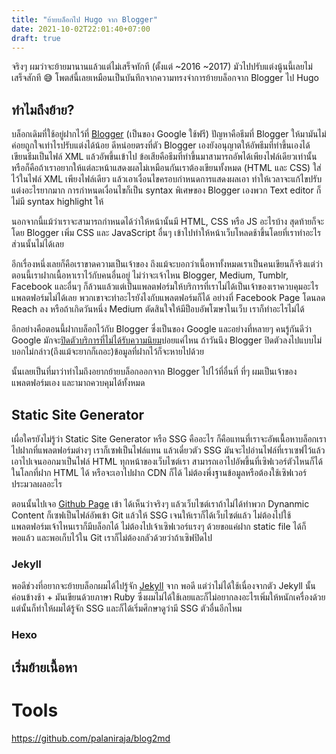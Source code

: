 ```yaml
---
title: "ย้ายบล็อกไป Hugo จาก Blogger"
date: 2021-10-02T22:01:40+07:00
draft: true
---
```


จริงๆ ผมว่าจะย้ายมานานแล้วแต่ไม่เสร็จทักที (ตั้งแต่ ~2016 ~2017) มัวไปปรับแต่งนู้นนี้เลยไม่เสร็จสักที 😅 โพตส์นี้เลยเหมือนเป็นบันทึกจากความทรงจำการย้ายบล็อกจาก Blogger ไป Hugo

## ทำไมถึงย้าย?

บล็อกเดิมที่ใช้อยู่ฝากไว้ที่ [Blogger](https://www.blogger.com) (เป็นของ Google ใช้ฟรี) ปัญหาคือธีมที่ Blogger ให้มามันไม่ค่อยถูกใจเท่าไรปรับแต่งได้น้อย ดีหน่อยตรงที่ตัว Blogger เองยังอนุญาตให้อัพธีมที่ทำขึ้นเองได้ เขียนธีมเป็นไฟล์ XML แล้วอัพขึ้นเข้าไป ข้อเสียคือธีมที่ทำขึ้นมาสามารถอัพได้เพียงไฟล์เดียวเท่านั้น หรือก็คือถ้าเราอยากให้แต่ละหน้าแสดงผลไม่เหมือนกันเราต้องเขียนทั้งหมด (HTML และ CSS) ใส่ไว้ในไฟล์ XML เพียงไฟล์เดียว แล้วเอาเงื่อนไขครอบกำหนดการแสดงผลเอา ทำให้เวลาจะแก้ไขปรับแต่งอะไรยากมาก การกำหนดเงื่อนไขก็เป็น syntax พิเศษของ Blogger เองพวก Text editor ก็ไม่มี syntax highlight ให้ 

นอกจากนี้แม้ว่าเราจะสามารถกำหนดได้ว่าให้หน้านั้นมี HTML, CSS หรือ JS อะไรบ้าง สุดท้ายก็จะโดย Blogger เพิ่ม CSS และ JavaScript อื่นๆ เข้าไปทำให้หน้าเว็บโหลดช้าขึ้นโดยที่เราทำอะไรส่วนนั้นไม่ได้เลย

อีกเรื่องหนึ่งเลยก็คือเราขาดความเป็นเจ้าของ ถึงแม้จะบอกว่าเนื้อหาทั้งหมดเราเป็นคนเขียนก็จริงแต่ว่าตอนนี้เราฝากเนื้อหาเราไว้กับคนอื่นอยู่ ไม่ว่าจะเจ้าไหน Blogger, Medium, Tumblr, Facebook และอื่นๆ ก็ล้วนแล้วแต่เป็นแพลตฟอร์มให้บริการที่เราไม่ได้เป็นเจ้าของเราควบคุมอะไรแพลตฟอร์มไม่ได้เลย พวกเขาจะทำอะไรยังไงกับแพลตฟอร์มก็ได้ อย่างที่ Facebook Page โดนลด Reach ลง หรือถ้าเกิดวันหนึ่ง Medium ตัดสินใจให้มีป็อบอัพโฆษาในเว็บ เราก็ทำอะไรไม่ได้

อีกอย่างคือตอนนี้ฝากบล็อกไว้กับ Blogger ซึ่งเป็นของ Google และอย่างที่หลายๆ คนรู้กันดีว่า Google มักจะ[ปิดตัวบริการที่ไม่ได้รับความนิยม](https://killedbygoogle.com/)บ่อยแค่ไหน ถ้าวันนึง Blogger ปิดตัวลงไปแบบไม่บอกไม่กล่าว(ถึงแม้จะยากก็เถอะ)ข้อมูลที่ฝากไว้ก็จะหายไปด้วย

นั้นเลยเป็นที่มาว่าทำไมถึงอยากย้ายบล็อกออกจาก Blogger ไปไว้ที่อื่นที่ ที่ๆ ผมเป็นเจ้าของแพลตฟอร์มเอง และามาถควบคุมได้ทั้งหมด

## Static Site Generator

เผื่อใครยังไม่รู้ว่า Static Site Generator หรือ SSG คืออะไร ก็คือแทนที่เราจะอัพเนื้อหาบล็อกเราไปฝากที่แพลตฟอร์มต่างๆ เราก็เซฟเป็นไฟล์แทน แล้วเดี๋ยวตัว SSG มันจะไปอ่านไฟล์ที่เราเซฟไว้แล้วเอาไปเจนออกมาเป็นไฟล์ HTML ทุกหน้าของเว็บไซต์เรา สามารถเอาไปอัพขึ้นที่เซิฟเวอร์ตัวไหนก็ได้ในโลกที่ฝาก HTML ได้ หรือจะเอาไปฝาก CDN ก็ได้ ไม่ต้องพึ่งฐานข้อมูลหรือต้องใช้เซิฟเวอร์ประมวลผลอะไร

ตอนนั้นไปเจอ [Github Page](https://pages.github.com/) เข้า ได้เห็นว่าจริงๆ แล้วเว็บไซต์เราถ้าไม่ได้ทำพวก Dynanmic Content ก็เซฟเป็นไฟล์อัพเข้า Git แล้วให้ SSG เจนให้เราก็ได้เว็บไซต์แล้ว ไม่ต้องไปใช้แพลตฟอร์มเจ้าไหนเราก็มีบล็อกได้ ไม่ต้องไปเจ้าเซิฟเวอร์แรงๆ ด้วยขอแค่ฝาก static file ได้ก็พอแล้ว และพอเก็บไว้ใน Git เราก็ไม่ต้องกลัวด้วยว่าถ้าเซิฟปิดไป

### Jekyll 

พอดีช่วงที่อยากจะย้ายบล็อกผมได้ไปรู้จัก [Jekyll](https://jekyllrb.com/) จาก  พอดี แต่ว่าไม่ได้ใช้เนื่องจากตัว Jekyll นั้นค่อนข้างช้า + มันเขียนด้วยภาษา Ruby ซึ่งผมไม่ได้ใช้เลยและก็ไม่อยากลงอะไรเพิ่มให้หนักเครื่องด้วย แต่นั้นก็ทำให้ผมได้รู้จัก SSG และก็ได้เริ่มศึกษาดูว่ามี SSG ตัวอื่นอีกไหม

### Hexo



## เริ่มย้ายเนื้อหา



# Tools

https://github.com/palaniraja/blog2md